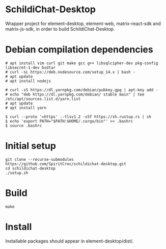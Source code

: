 # SchildiChat-Desktop

Wrapper project for element-desktop, element-web, matrix-react-sdk and matrix-js-sdk, in order to build SchildiChat-Desktop.


# Debian compilation dependencies

```
# apt install vim curl git make gcc g++ libsqlcipher-dev pkg-config libsecret-1-dev bsdtar
# curl -sL https://deb.nodesource.com/setup_14.x | bash -
# apt update
# apt install nodejs

# curl -sS https://dl.yarnpkg.com/debian/pubkey.gpg | apt-key add -
# echo "deb https://dl.yarnpkg.com/debian/ stable main" | tee /etc/apt/sources.list.d/yarn.list
# apt update
# apt install yarn

$ curl --proto '=https' --tlsv1.2 -sSf https://sh.rustup.rs | sh
$ echo 'export PATH="$PATH:$HOME/.cargo/bin"' >> .bashrc
$ source .bashrc
```

# Initial setup

```
git clone --recurse-submodules https://github.com/SpiritCroc/schildichat-desktop.git
cd schildichat-desktop
./setup.sh
```

# Build

`make`

# Install

Installable packages should appear in element-desktop/dist/.
